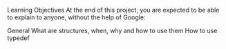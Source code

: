 Learning Objectives
At the end of this project, you are expected to be able to explain to anyone, without the help of Google:

General
What are structures, when, why and how to use them
How to use typedef

